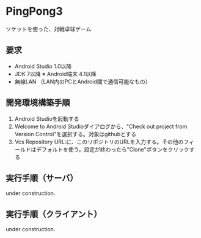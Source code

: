 # PingPong3

ソケットを使った、対戦卓球ゲーム

## 要求

* Android Studio 1.0以降
* JDK 7以降
※ Android端末 4.1以降
* 無線LAN （LAN内のPCとAndroid間で通信可能なもの）

## 開発環境構築手順

1. Android Studioを起動する
2. Welcome to Android Studioダイアログから、"Check out project from Version Control"を選択する。対象はgithubとする
3. Vcs Repository URL:に、このリポジトリのURLを入力する。その他のフィールドはデフォルトを使う。設定が終わったら"Clone"ボタンをクリックする

## 実行手順（サーバ）

under construction.

## 実行手順（クライアント）

under construction.
